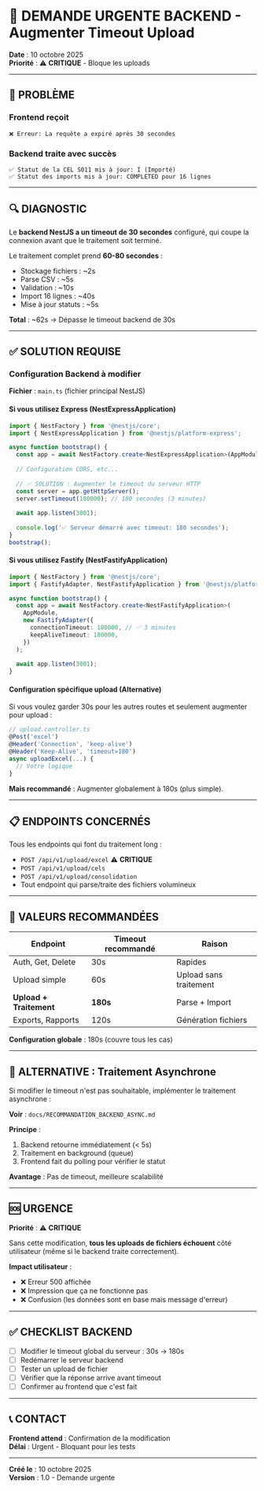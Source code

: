 # 🚨 DEMANDE URGENTE BACKEND - Augmenter Timeout Upload

**Date** : 10 octobre 2025  
**Priorité** : ⚠️ **CRITIQUE** - Bloque les uploads

---

## 🐛 PROBLÈME

### Frontend reçoit

```
❌ Erreur: La requête a expiré après 30 secondes
```

### Backend traite avec succès

```
✅ Statut de la CEL S011 mis à jour: I (Importé)
✅ Statut des imports mis à jour: COMPLETED pour 16 lignes
```

---

## 🔍 DIAGNOSTIC

Le **backend NestJS a un timeout de 30 secondes** configuré, qui coupe la connexion avant que le traitement soit terminé.

Le traitement complet prend **60-80 secondes** :
- Stockage fichiers : ~2s
- Parse CSV : ~5s
- Validation : ~10s
- Import 16 lignes : ~40s
- Mise à jour statuts : ~5s

**Total** : ~62s → Dépasse le timeout backend de 30s

---

## ✅ SOLUTION REQUISE

### Configuration Backend à modifier

**Fichier** : `main.ts` (fichier principal NestJS)

#### Si vous utilisez Express (NestExpressApplication)

```typescript
import { NestFactory } from '@nestjs/core';
import { NestExpressApplication } from '@nestjs/platform-express';

async function bootstrap() {
  const app = await NestFactory.create<NestExpressApplication>(AppModule);
  
  // Configuration CORS, etc...
  
  // ✅ SOLUTION : Augmenter le timeout du serveur HTTP
  const server = app.getHttpServer();
  server.setTimeout(180000); // 180 secondes (3 minutes)
  
  await app.listen(3001);
  
  console.log('✅ Serveur démarré avec timeout: 180 secondes');
}
bootstrap();
```

#### Si vous utilisez Fastify (NestFastifyApplication)

```typescript
import { NestFactory } from '@nestjs/core';
import { FastifyAdapter, NestFastifyApplication } from '@nestjs/platform-fastify';

async function bootstrap() {
  const app = await NestFactory.create<NestFastifyApplication>(
    AppModule,
    new FastifyAdapter({ 
      connectionTimeout: 180000, // ✅ 3 minutes
      keepAliveTimeout: 180000,
    })
  );
  
  await app.listen(3001);
}
```

#### Configuration spécifique upload (Alternative)

Si vous voulez garder 30s pour les autres routes et seulement augmenter pour upload :

```typescript
// upload.controller.ts
@Post('excel')
@Header('Connection', 'keep-alive')
@Header('Keep-Alive', 'timeout=180')
async uploadExcel(...) {
  // Votre logique
}
```

**Mais recommandé** : Augmenter globalement à 180s (plus simple).

---

## 📋 ENDPOINTS CONCERNÉS

Tous les endpoints qui font du traitement long :

- `POST /api/v1/upload/excel` ⚠️ **CRITIQUE**
- `POST /api/v1/upload/cels`
- `POST /api/v1/upload/consolidation`
- Tout endpoint qui parse/traite des fichiers volumineux

---

## 🎯 VALEURS RECOMMANDÉES

| Endpoint | Timeout recommandé | Raison |
|----------|-------------------|--------|
| Auth, Get, Delete | 30s | Rapides |
| Upload simple | 60s | Upload sans traitement |
| **Upload + Traitement** | **180s** | Parse + Import |
| Exports, Rapports | 120s | Génération fichiers |

**Configuration globale** : 180s (couvre tous les cas)

---

## 🔄 ALTERNATIVE : Traitement Asynchrone

Si modifier le timeout n'est pas souhaitable, implémenter le traitement asynchrone :

**Voir** : `docs/RECOMMANDATION_BACKEND_ASYNC.md`

**Principe** :
1. Backend retourne immédiatement (< 5s)
2. Traitement en background (queue)
3. Frontend fait du polling pour vérifier le statut

**Avantage** : Pas de timeout, meilleure scalabilité

---

## 🆘 URGENCE

**Priorité** : ⚠️ **CRITIQUE**

Sans cette modification, **tous les uploads de fichiers échouent** côté utilisateur (même si le backend traite correctement).

**Impact utilisateur** :
- ❌ Erreur 500 affichée
- ❌ Impression que ça ne fonctionne pas
- ❌ Confusion (les données sont en base mais message d'erreur)

---

## ✅ CHECKLIST BACKEND

- [ ] Modifier le timeout global du serveur : 30s → 180s
- [ ] Redémarrer le serveur backend
- [ ] Tester un upload de fichier
- [ ] Vérifier que la réponse arrive avant timeout
- [ ] Confirmer au frontend que c'est fait

---

## 📞 CONTACT

**Frontend attend** : Confirmation de la modification  
**Délai** : Urgent - Bloquant pour les tests

---

**Créé le** : 10 octobre 2025  
**Version** : 1.0 - Demande urgente

